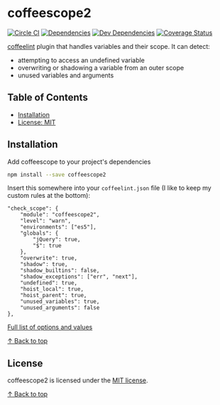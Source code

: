 # coffeescope2

[![Circle CI](https://circleci.com/gh/za-creature/coffeescope/tree/master.svg?style=shield)](https://circleci.com/gh/za-creature/coffeescope/tree/master)
[![Dependencies](https://david-dm.org/za-creature/coffeescope.svg)](https://david-dm.org/za-creature/coffeescope)
[![Dev Dependencies](https://david-dm.org/za-creature/coffeescope/dev-status.svg)](https://david-dm.org/za-creature/coffeescope#info=devDependencies)
[![Coverage Status](https://img.shields.io/coveralls/za-creature/coffeescope.svg)](https://coveralls.io/github/za-creature/coffeescope?branch=master)

[coffeelint](http://www.coffeelint.org/) plugin that handles variables and
their scope. It can detect:

* attempting to access an undefined variable
* overwriting or shadowing a variable from an outer scope
* unused variables and arguments

## Table of Contents

* [Installation](#installation)
* [License: MIT](#license)

## Installation

Add coffeescope to your project's dependencies

```bash
npm install --save coffeescope2
```

Insert this somewhere into your `coffeelint.json` file (I like to keep my
custom rules at the bottom):

```
"check_scope": {
    "module": "coffeescope2",
    "level": "warn",
    "environments": ["es5"],
    "globals": {
        "jQuery": true,
        "$": true
    },
    "overwrite": true,
    "shadow": true,
    "shadow_builtins": false,
    "shadow_exceptions": ["err", "next"],
    "undefined": true,
    "hoist_local": true,
    "hoist_parent": true,
    "unused_variables": true,
    "unused_arguments": false
},
```

[Full list of options and values](src/index.coffee#L26)

[↑ Back to top](#table-of-contents)

## License

coffeescope2 is licensed under the [MIT license](LICENSE.md).

[↑ Back to top](#table-of-contents)
